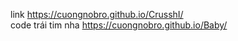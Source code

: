 link  https://cuongnobro.github.io/CrusshI/<br>
code trái tim nha https://cuongnobro.github.io/Baby/
